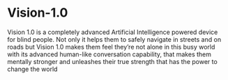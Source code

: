 # Vision-1.0
Vision 1.0 is a completely advanced Artificial Intelligence powered device for blind people. Not only it helps them to safely navigate in streets and on roads but Vision 1.0  makes them feel they’re not alone in this busy world with its advanced human-like conversation capability, that makes them mentally stronger and unleashes their true strength that has the power to change the world
